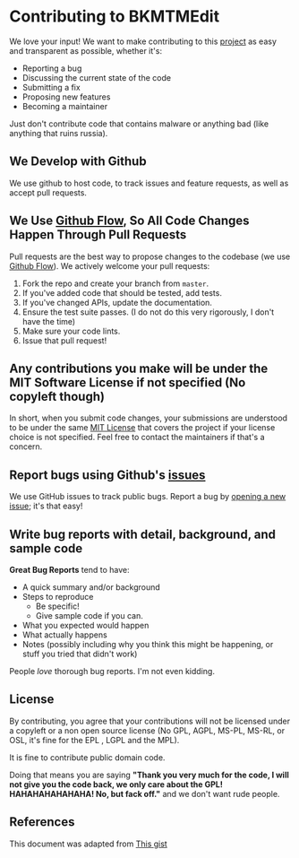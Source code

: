 <!-- Contributing template -->
# Contributing to BKMTMEdit

We love your input! We want to make contributing to this [project](https://github.com/MXP2095onetechguy/BKMTMEdit) as easy and transparent as possible, whether it's:

- Reporting a bug
- Discussing the current state of the code
- Submitting a fix
- Proposing new features
- Becoming a maintainer

Just don't contribute code that contains malware or anything bad (like anything that ruins russia).

## We Develop with Github
We use github to host code, to track issues and feature requests, as well as accept pull requests.

## We Use [Github Flow](https://guides.github.com/introduction/flow/index.html), So All Code Changes Happen Through Pull Requests
Pull requests are the best way to propose changes to the codebase (we use [Github Flow](https://guides.github.com/introduction/flow/index.html)). We actively welcome your pull requests:

1. Fork the repo and create your branch from `master`.
2. If you've added code that should be tested, add tests.
3. If you've changed APIs, update the documentation.
4. Ensure the test suite passes. (I do not do this very rigorously, I don't have the time)
5. Make sure your code lints.
6. Issue that pull request!

## Any contributions you make will be under the MIT Software License if not specified (No copyleft though)
In short, when you submit code changes, your submissions are understood to be under the same [MIT License](http://choosealicense.com/licenses/mit/) that covers the project if your license choice is not specified. Feel free to contact the maintainers if that's a concern.

## Report bugs using Github's [issues](https://github.com/MXP2095onetechguy/BKMTMEdit/issues)
We use GitHub issues to track public bugs. Report a bug by [opening a new issue](); it's that easy!

## Write bug reports with detail, background, and sample code

**Great Bug Reports** tend to have:

- A quick summary and/or background
- Steps to reproduce
  - Be specific!
  - Give sample code if you can. 
- What you expected would happen
- What actually happens
- Notes (possibly including why you think this might be happening, or stuff you tried that didn't work)

People *love* thorough bug reports. I'm not even kidding.

## License
By contributing, you agree that your contributions will not be licensed under a copyleft or a non open source license (No GPL, AGPL, MS-PL, MS-RL, or OSL, it's fine for the EPL , LGPL and the MPL).

It is fine to contribute public domain code.

Doing that means you are saying **"Thank you very much for the code, I will not give you the code back, we only care about the GPL! HAHAHAHAHAHAHA! No, but fack off."** and we don't want rude people.

## References
This document was adapted from [This gist](https://gist.github.com/briandk/3d2e8b3ec8daf5a27a62/)
